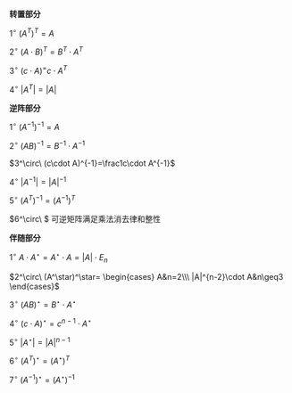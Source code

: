 **转置部分**    
    
 $1^\circ\ (A^T)^T=A$     
    
 $2^\circ\ (A\cdot B)^T=B^T\cdot A^T$     
    
 $3^\circ\ (c\cdot A)^=c\cdot A^T$     
    
 $4^\circ\ |A^T|=|A|$     
    
**逆阵部分**    
    
 $1^\circ\ (A^{-1})^{-1}=A$     
    
 $2^\circ\ (AB)^{-1}=B^{-1}\cdot A^{-1}$     
    
 $3^\circ\ (c\cdot A)^{-1}=\frac1c\cdot A^{-1}$     
    
 $4^\circ\ |A^{-1}|=|A|^{-1}$     
    
 $5^\circ\ (A^T)^{-1}=(A^{-1})^T$     
    
 $6^\circ\ $ 可逆矩阵满足乘法消去律和整性    
    
**伴随部分**    
    
 $1^\circ\ A\cdot A^\star=A^\star\cdot A=|A|\cdot E_n$     
    
 $2^\circ\ (A^\star)^\star=    
\begin{cases}    
A&n=2\\\     
|A|^{n-2}\cdot A&n\geq3    
\end{cases}$     
    
 $3^\circ\ (AB)^\star    
=B^\star\cdot A^\star$     
    
 $4^\circ\ (c\cdot A)^\star=c^{n-1}\cdot A^\star$     
    
 $5^\circ\ |A^\star|=|A|^{n-1}$     
    
 $6^\circ\ (A^T)^\star=(A^\star)^T$     
    
 $7^\circ\ (A^{-1})^\star=(A^\star)^{-1}$     
    
